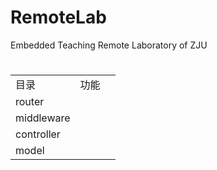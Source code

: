 # RemoteLab
Embedded Teaching Remote Laboratory of ZJU


# 
||||
|-|-|-|
|目录|功能||
|router
|middleware|
|controller
|model